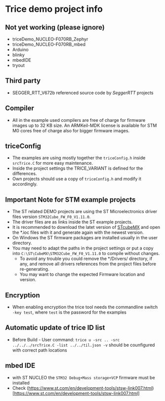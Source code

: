 # Trice demo project info
## Not yet working (please ignore)
- triceDemo_NUCLEO-F070RB_Zephyr
- triceDemo_NUCLEO-F070RB_mbed
- Arduino
- blinky
- mbedIDE
- tryout
## Third party
- SEGGER_RTT_V672b referenced source code by *SeggerRTT* projects
## Compiler
- All in the example used compilers are free of charge for firmware images up to 32 KB size. An ARMKeil-MDK license is available for STM M0 cores free of charge also for bigger firmware images.
## triceConfig
- The examples are using mostly together the `triceConfig.h` inside `srcTrice.C` for more easy maintenance.
- Inside the project settings the TRICE_VARIANT is defined for the differences.
- Own projects should use a copy of `triceConfig.h` and modify it accordingly.
## Important Note for STM example projects
- The ST related DEMO projects are using the ST Microelectronics driver files version `STM32Cube_FW_F0_V1.11.0`.
- The driver files are as links inside the ST example projects.
- It is recommended to download the latet version of [STcubeMX](https://www.st.com/en/development-tools/stm32cubemx.html) and open the *.ioc files with it and generate again with the newest version.
- On Windows the ST firmware packages are installed usually in the user directory.
- You may need to adapt the paths in the project settings or put a copy into `C:\ST\CubeMX\STM32Cube_FW_F0_V1.11.0` to compile without changes.
  - To avoid any trouble you could remove the */Drivers/ directory, if any, and remove all drivers references from the project files before re-generating.
  - You may want to change the expected Firmware location and version.
## Encryption
- When enabling encryption the trice tool needs the commandline switch `-key test`, where `test` is the password for the examples
## Automatic update of trice ID list
- Before Build - User command: `trice u -src .. -src  ../../../srcTrice.C -list ../../til.json -v` should be counfigured with correct path locations
## mbed IDE
- with ST NUCLEO the `STM32 Debug+Mass storage+VCP` firmware must be installed
- Check (https://www.st.com/en/development-tools/stsw-link007.html)[https://www.st.com/en/development-tools/stsw-link007.html]
